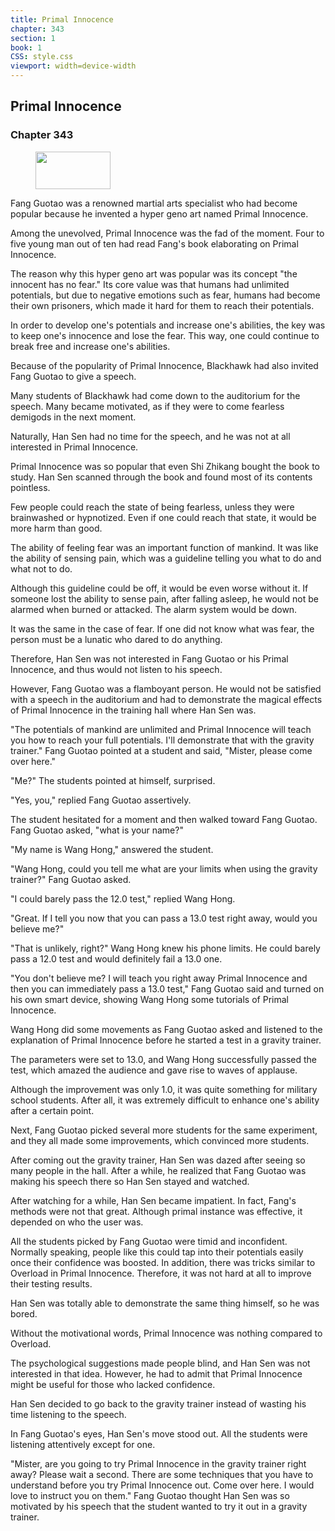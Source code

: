 ```yaml
---
title: Primal Innocence
chapter: 343
section: 1
book: 1
CSS: style.css
viewport: width=device-width
---
```


## Primal Innocence

### Chapter 343

<figure>
	<img src="../Images/gem.gif" alt="" id="gem" width="120" height="60" />
</figure>

Fang Guotao was a renowned martial arts specialist who had become popular because he invented a hyper geno art named Primal Innocence.

Among the unevolved, Primal Innocence was the fad of the moment. Four to five young man out of ten had read Fang's book elaborating on Primal Innocence.

The reason why this hyper geno art was popular was its concept "the innocent has no fear." Its core value was that humans had unlimited potentials, but due to negative emotions such as fear, humans had become their own prisoners, which made it hard for them to reach their potentials.

In order to develop one's potentials and increase one's abilities, the key was to keep one's innocence and lose the fear. This way, one could continue to break free and increase one's abilities.

Because of the popularity of Primal Innocence, Blackhawk had also invited Fang Guotao to give a speech.

Many students of Blackhawk had come down to the auditorium for the speech. Many became motivated, as if they were to come fearless demigods in the next moment.

Naturally, Han Sen had no time for the speech, and he was not at all interested in Primal Innocence.

Primal Innocence was so popular that even Shi Zhikang bought the book to study. Han Sen scanned through the book and found most of its contents pointless.

Few people could reach the state of being fearless, unless they were brainwashed or hypnotized. Even if one could reach that state, it would be more harm than good.

The ability of feeling fear was an important function of mankind. It was like the ability of sensing pain, which was a guideline telling you what to do and what not to do.

Although this guideline could be off, it would be even worse without it. If someone lost the ability to sense pain, after falling asleep, he would not be alarmed when burned or attacked. The alarm system would be down.

It was the same in the case of fear. If one did not know what was fear, the person must be a lunatic who dared to do anything.

Therefore, Han Sen was not interested in Fang Guotao or his Primal Innocence, and thus would not listen to his speech.

However, Fang Guotao was a flamboyant person. He would not be satisfied with a speech in the auditorium and had to demonstrate the magical effects of Primal Innocence in the training hall where Han Sen was.

"The potentials of mankind are unlimited and Primal Innocence will teach you how to reach your full potentials. I'll demonstrate that with the gravity trainer." Fang Guotao pointed at a student and said, "Mister, please come over here."

"Me?" The students pointed at himself, surprised.

"Yes, you," replied Fang Guotao assertively.

The student hesitated for a moment and then walked toward Fang Guotao. Fang Guotao asked, "what is your name?"

"My name is Wang Hong," answered the student.

"Wang Hong, could you tell me what are your limits when using the gravity trainer?" Fang Guotao asked.

"I could barely pass the 12.0 test," replied Wang Hong.

"Great. If I tell you now that you can pass a 13.0 test right away, would you believe me?"

"That is unlikely, right?" Wang Hong knew his phone limits. He could barely pass a 12.0 test and would definitely fail a 13.0 one.

"You don't believe me? I will teach you right away Primal Innocence and then you can immediately pass a 13.0 test," Fang Guotao said and turned on his own smart device, showing Wang Hong some tutorials of Primal Innocence.

Wang Hong did some movements as Fang Guotao asked and listened to the explanation of Primal Innocence before he started a test in a gravity trainer.

The parameters were set to 13.0, and Wang Hong successfully passed the test, which amazed the audience and gave rise to waves of applause.

Although the improvement was only 1.0, it was quite something for military school students. After all, it was extremely difficult to enhance one's ability after a certain point.

Next, Fang Guotao picked several more students for the same experiment, and they all made some improvements, which convinced more students.

After coming out the gravity trainer, Han Sen was dazed after seeing so many people in the hall. After a while, he realized that Fang Guotao was making his speech there so Han Sen stayed and watched.

After watching for a while, Han Sen became impatient. In fact, Fang's methods were not that great. Although primal instance was effective, it depended on who the user was.

All the students picked by Fang Guotao were timid and inconfident. Normally speaking, people like this could tap into their potentials easily once their confidence was boosted. In addition, there was tricks similar to Overload in Primal Innocence. Therefore, it was not hard at all to improve their testing results.

Han Sen was totally able to demonstrate the same thing himself, so he was bored.

Without the motivational words, Primal Innocence was nothing compared to Overload.

The psychological suggestions made people blind, and Han Sen was not interested in that idea. However, he had to admit that Primal Innocence might be useful for those who lacked confidence.

Han Sen decided to go back to the gravity trainer instead of wasting his time listening to the speech.

In Fang Guotao's eyes, Han Sen's move stood out. All the students were listening attentively except for one.

"Mister, are you going to try Primal Innocence in the gravity trainer right away? Please wait a second. There are some techniques that you have to understand before you try Primal Innocence out. Come over here. I would love to instruct you on them." Fang Guotao thought Han Sen was so motivated by his speech that the student wanted to try it out in a gravity trainer.